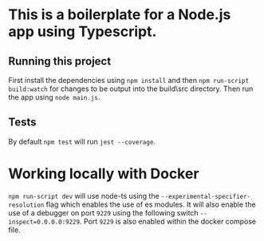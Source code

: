 # This is a boilerplate for a Node.js app using Typescript.

## Running this project
First install the dependencies using `npm install` and then `npm run-script build:watch` for changes to be output into the build\src directory. Then run the app using `node main.js`. 

## Tests

By default `npm test` will run `jest --coverage`.


# Working locally with Docker

`npm run-script dev` will use node-ts using the `--experimental-specifier-resolution` flag which enables the use of es modules. It will also enable the use of a debugger on port `9229` using the following switch `--inspect=0.0.0.0:9229`. Port `9229` is also enabled within the docker compose file.

